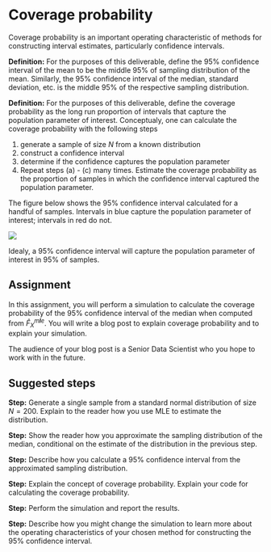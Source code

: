 Coverage probability
====================

Coverage probability is an important operating characteristic of methods
for constructing interval estimates, particularly confidence intervals.

**Definition:** For the purposes of this deliverable, define the 95%
confidence interval of the mean to be the middle 95% of sampling
distribution of the mean. Similarly, the 95% confidence interval of the
median, standard deviation, etc. is the middle 95% of the respective
sampling distribution.

**Definition:** For the purposes of this deliverable, define the
coverage probability as the long run proportion of intervals that
capture the population parameter of interest. Conceptualy, one can
calculate the coverage probability with the following steps

1.  generate a sample of size *N* from a known distribution
2.  construct a confidence interval
3.  determine if the confidence captures the population parameter
4.  Repeat steps (a) - (c) many times. Estimate the coverage probability
    as the proportion of samples in which the confidence interval
    captured the population parameter.

The figure below shows the 95% confidence interval calculated for a
handful of samples. Intervals in blue capture the population parameter
of interest; intervals in red do not.

![](./assets/coverage-prob.svg)

Idealy, a 95% confidence interval will capture the population parameter
of interest in 95% of samples.

Assignment
----------

In this assignment, you will perform a simulation to calculate the
coverage probability of the 95% confidence interval of the median when
computed from *F̂*<sub>*X*</sub><sup>*m**l**e*</sup>. You will write a
blog post to explain coverage probability and to explain your
simulation.

The audience of your blog post is a Senior Data Scientist who you hope
to work with in the future.

Suggested steps
---------------

**Step:** Generate a single sample from a standard normal distribution
of size *N* = 200. Explain to the reader how you use MLE to estimate the
distribution.

**Step:** Show the reader how you approximate the sampling distribution
of the median, conditional on the estimate of the distribution in the
previous step.

**Step:** Describe how you calculate a 95% confidence interval from the
approximated sampling distribution.

**Step:** Explain the concept of coverage probability. Explain your code
for calculating the coverage probability.

**Step:** Perform the simulation and report the results.

**Step:** Describe how you might change the simulation to learn more
about the operating characteristics of your chosen method for
constructing the 95% confidence interval.
